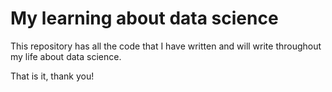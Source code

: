 # My learning about data science

This repository has all the code that I have written and will write throughout my life about data science.

That is it, thank you!